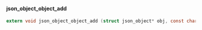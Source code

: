 




#### json_object_object_add

```c
extern void json_object_object_add (struct json_object* obj, const char *key, struct json_object *val);
```

